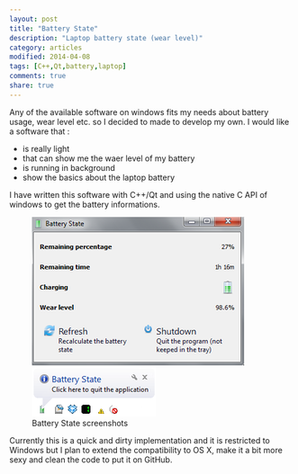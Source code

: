 ```yaml
---
layout: post
title: "Battery State"
description: "Laptop battery state (wear level)"
category: articles
modified: 2014-04-08
tags: [C++,Qt,battery,laptop]
comments: true
share: true
---
```


Any of the available software on windows fits my needs about battery usage, wear level etc. so I decided to made to develop my own. I would like a software that :

- is really light
- that can show me the waer level of my battery
- is running in background
- show the basics about the laptop battery

I have written this software with C++/Qt and using the native C API of windows to get the battery informations.

<div class="zoom-gallery">
    <figure class="half">
        <a href="/images/battery-state/battery-state.png"><img src="/images/battery-state/battery-state.png" /></a>
        <a href="/images/battery-state/battery-tray.png"><img src="/images/battery-state/battery-tray.png" /></a>
        <figcaption>Battery State screenshots</figcaption>
    </figure>
</div>

Currently this is a quick and dirty implementation and it is restricted to Windows but I plan to extend the compatibility to OS X, make it a bit more sexy and clean the code to put it on GitHub.